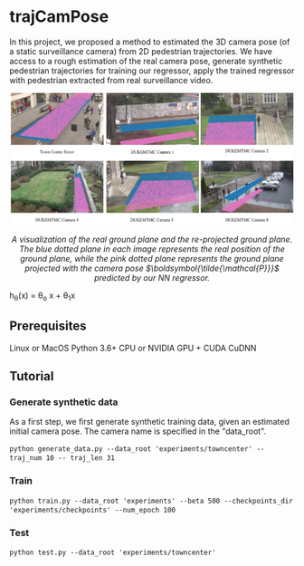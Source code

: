 # trajCamPose

In this project, we proposed a method to estimated the 3D camera pose (of a static surveillance camera) from 2D pedestrian trajectories.  We have access to a rough estimation of the real camera pose, generate synthetic pedestrian trajectories for training our regressor, apply the trained regressor with pedestrian extracted from real surveillance video.

<p align="center">
    <img src="./experiments/result_visualization/ground_reprojection.png" alt="Sample"  width="500">
    <p align="center">
        <em>A visualization of the real ground plane and the re-projected ground plane. The blue dotted plane in each image represents the real position of the ground plane, while the pink dotted plane represents the ground plane projected with the camera pose $\boldsymbol{\tilde{\mathcal{P}}}$ predicted by our NN regressor.</em>
    </p>
</p>

h<sub>&theta;</sub>(x) = &theta;<sub>o</sub> x + &theta;<sub>1</sub>x

<!-- The code was written by [Yan Xu](https://github.com/yanx001). -->

## Prerequisites
Linux or MacOS
Python 3.6+
CPU or NVIDIA GPU + CUDA CuDNN

## Tutorial

### Generate synthetic data
As a first step, we first generate synthetic training data, given an estimated initial camera pose.  The camera name is specified in the "data_root".

```
python generate_data.py --data_root 'experiments/towncenter' --traj_num 10 -- traj_len 31
```
<!-- 
Pedestrian trajectories extracted from real videos and synthetic trajectories generated from our simulator are illustrated in the following figure.

![synthetic training data](./experiments/result_visualization/synthetic_training_data.png){ width=50% }

Real test scenes and test trajectories are shown in the following figure.

![real test data](./experiments/result_visualization/real_test_data.png) -->

### Train

```
python train.py --data_root 'experiments' --beta 500 --checkpoints_dir 'experiments/checkpoints' --num_epoch 100
```

### Test

```
python test.py --data_root 'experiments/towncenter'
```
